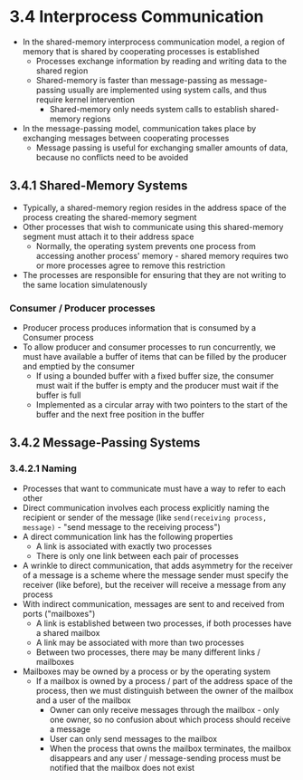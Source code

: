 # 3.4 Interprocess Communication

* In the shared-memory interprocess communication model, a region of memory that is shared by cooperating processes is established
  * Processes exchange information by reading and writing data to the shared region
  * Shared-memory is faster than message-passing as message-passing usually are implemented using system calls, and thus require kernel intervention
    * Shared-memory only needs system calls to establish shared-memory regions
* In the message-passing model, communication takes place by exchanging messages between cooperating processes
  * Message passing is useful for exchanging smaller amounts of data, because no conflicts need to be avoided

## 3.4.1 Shared-Memory Systems

* Typically, a shared-memory region resides in the address space of the process creating the shared-memory segment
* Other processes that wish to communicate using this shared-memory segment must attach it to their address space
  * Normally, the operating system prevents one process from accessing another process' memory - shared memory requires two or more processes agree to remove this restriction
* The processes are responsible for ensuring that they are not writing to the same location simulatenously

### Consumer / Producer processes

* Producer process produces information that is consumed by a Consumer process
* To allow producer and consumer processes to run concurrently, we must have available a buffer of items that can be filled by the producer and emptied by the consumer
  * If using a bounded buffer with a fixed buffer size, the consumer must wait if the buffer is empty and the producer must wait if the buffer is full
  * Implemented as a circular array with two pointers to the start of the buffer and the next free position in the buffer

## 3.4.2 Message-Passing Systems

### 3.4.2.1 Naming

* Processes that want to communicate must have a way to refer to each other
* Direct communication involves each process explicitly naming the recipient or sender of the message (like `send(receiving process, message)` - "send message to the receiving process")
* A direct communication link has the following properties
  * A link is associated with exactly two processes
  * There is only one link between each pair of processes
* A wrinkle to direct communication, that adds asymmetry for the receiver of a message is a scheme where the message sender must specify the receiver (like before), but the receiver will receive a message from any process
* With indirect communication, messages are sent to and received from ports ("mailboxes")
  * A link is established between two processes, if both processes have a shared mailbox
  * A link may be associated with more than two processes
  * Between two processes, there may be many different links / mailboxes
* Mailboxes may be owned by a process or by the operating system
  * If a mailbox is owned by a process / part of the address space of the process, then we must distinguish between the owner of the mailbox and a user of the mailbox
    * Owner can only receive messages through the mailbox - only one owner, so no confusion about which process should receive a message
    * User can only send messages to the mailbox
    * When the process that owns the mailbox terminates, the mailbox disappears and any user / message-sending process must be notified that the mailbox does not exist

